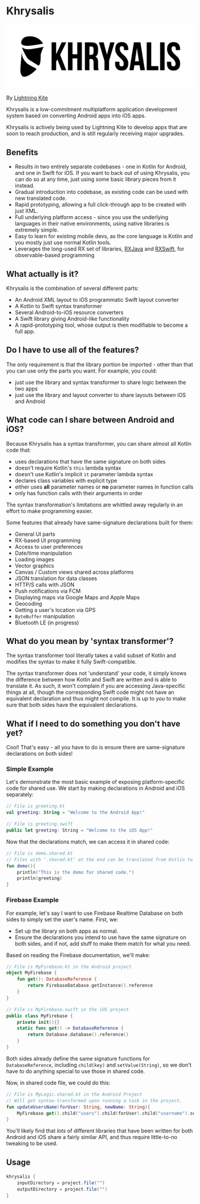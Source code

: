 # Khrysalis

![image](logo.png)

By [Lightning Kite](https://lightningkite.com)

Khrysalis is a low-commitment multiplatform application development system based on converting Android apps into iOS apps.

Khrysalis is actively being used by Lightning Kite to develop apps that are soon to reach production, and is still regularly receiving major upgrades.

## Benefits

- Results in two entirely separate codebases - one in Kotlin for Android, and one in Swift for iOS.  If you want to back out of using Khrysalis, you can do so at any time, just using some basic library pieces from it instead.
- Gradual introduction into codebase, as existing code can be used with new translated code.
- Rapid prototyping, allowing a full click-through app to be created with just XML.
- Full underlying platform access - since you use the underlying languages in their native environments, using native libraries is extremely simple.
- Easy to learn for existing mobile devs, as the core language is Kotlin and you mostly just use normal Kotlin tools.
- Leverages the long-used RX set of libraries, [RXJava](https://github.com/ReactiveX/RxJava) and [RXSwift](https://github.com/ReactiveX/RxSwift), for observable-based programming

## What actually is it?

Khrysalis is the combination of several different parts:

- An Android XML layout to iOS programmatic Swift layout converter
- A Kotlin to Swift syntax transformer
- Several Android-to-iOS resource converters
- A Swift library giving Android-like functionality
- A rapid-prototyping tool, whose output is then modifiable to become a full app.

## Do I have to use all of the features?

The only requirement is that the library portion be imported - other than that you can use only the parts you want.  For example, you could:
- just use the library and syntax transformer to share logic between the two apps
- just use the library and layout converter to share layouts between iOS and Android

## What code can I share between Android and iOS?

Because Khrysalis has a syntax transformer, you can share almost all Kotlin code that:
- uses declarations that have the same signature on both sides
- doesn't require Kotlin's `this` lambda syntax  
- doesn't use Kotlin's implicit `it` parameter lambda syntax
- declares class variables with explicit type
- either uses **all** parameter names or **no** parameter names in function calls
- only has function calls with their arguments in order

The syntax transformation's limitations are whittled away regularly in an effort to make programming easier.

Some features that already have same-signature declarations built for them:

- General UI parts
- RX-based UI programming
- Access to user preferences
- Date/time manipulation
- Loading images
- Vector graphics
- Canvas / Custom views shared across platforms
- JSON translation for data classes
- HTTP/S calls with JSON
- Push notifications via FCM
- Displaying maps via Google Maps and Apple Maps
- Geocoding
- Getting a user's location via GPS
- `ByteBuffer` manipulation
- Bluetooth LE (in progress)

## What do you mean by 'syntax transformer'?

The syntax transformer tool literally takes a valid subset of Kotlin and modifies the syntax to make it fully Swift-compatible.

The syntax transformer does not 'understand' your code, it simply knows the difference between how Kotlin and Swift are written and is able to translate it.  As such, it won't complain if you are accessing Java-specific things at all, though the corresponding Swift code might not have an equivalent declaration and thus might not compile.  It is up to *you* to make sure that both sides have the equivalent declarations.

## What if I need to do something you don't have yet?

Cool!  That's easy - all you have to do is ensure there are same-signature declarations on both sides!

### Simple Example

Let's demonstrate the most basic example of exposing platform-specific code for shared use.  We start by making declarations in Android and iOS separately:

```kotlin
// File is greeting.kt
val greeting: String = "Welcome to the Android App!"
```

```swift
// File is greeting.swift
public let greeting: String = "Welcome to the iOS App!"
```

Now that the declarations match, we can access it in shared code:

```kotlin
// File is demo.shared.kt
// Files with '.shared.kt' at the end can be translated from Kotlin to Swift via a Gradle task
fun demo(){
    println("This is the demo for shared code.")
    println(greeting)
}
```

### Firebase Example

For example, let's say I want to use Firebase Realtime Database on both sides to simply set the user's name.  First, we:

- Set up the library on both apps as normal.
- Ensure the declarations you intend to use have the same signature on both sides, and if not, add stuff to make them match for what you need.

Based on reading the Firebase documentation, we'll make:

```kotlin
// File is MyFirebase.kt in the Android project
object MyFirebase {
    fun get(): DatabaseReference {
        return FirebaseDatabase.getInstance().reference
    }
}
```

```swift
// File is MyFirebase.swift in the iOS project
public class MyFirebase {
    private init(){}
    static func get() -> DatabaseReference {
        return Database.database().reference()
    }
}
```

Both sides already define the same signature functions for `DatabaseReference`, including `child(key)` and `setValue(String)`, so we don't have to do anything special to use those in shared code.

Now, in shared code file, we could do this:
```kotlin
// File is MyLogic.shared.kt in the Android Project
// Will get syntax-transformed upon running a task in the project.
fun updateUsersName(forUser: String, newName: String){
    MyFirebase.get().child("users").child(forUser).child("username").setValue(newName)
}
```

You'll likely find that *lots* of different libraries that have been written for both Android and iOS share a fairly similar API, and thus require little-to-no tweaking to be used.

## Usage

```groovy
khrysalis {
    inputDirectory = project.file("")
    outputDirectory = project.file("")
}
```
